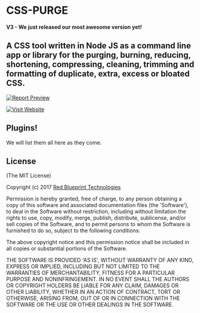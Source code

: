 
CSS-PURGE
=========

**V3 - We just released our most awesome version yet!**

## A CSS tool written in Node JS as a command line app or library for the purging, burning, reducing, shortening, compressing, cleaning, trimming and formatting of duplicate, extra, excess or bloated CSS.


[![Report Preview](http://rbtech.github.io/css-purge/assets/images/css_purge_report.jpg)](http://rbtech.github.io/css-purge)


[![Visit Website](http://rbtech.github.io/css-purge/assets/images/visit_website.jpg)](http://rbtech.github.io/css-purge)


Plugins!
-----
We will list them all here as they come.


License
-----

(The MIT License)

Copyright (c) 2017 [Red Blueprint Technologies](http://redblueprint.com)

Permission is hereby granted, free of charge, to any person obtaining
a copy of this software and associated documentation files (the
'Software'), to deal in the Software without restriction, including
without limitation the rights to use, copy, modify, merge, publish,
distribute, sublicense, and/or sell copies of the Software, and to
permit persons to whom the Software is furnished to do so, subject to
the following conditions:

The above copyright notice and this permission notice shall be
included in all copies or substantial portions of the Software.

THE SOFTWARE IS PROVIDED 'AS IS', WITHOUT WARRANTY OF ANY KIND,
EXPRESS OR IMPLIED, INCLUDING BUT NOT LIMITED TO THE WARRANTIES OF
MERCHANTABILITY, FITNESS FOR A PARTICULAR PURPOSE AND NONINFRINGEMENT.
IN NO EVENT SHALL THE AUTHORS OR COPYRIGHT HOLDERS BE LIABLE FOR ANY
CLAIM, DAMAGES OR OTHER LIABILITY, WHETHER IN AN ACTION OF CONTRACT,
TORT OR OTHERWISE, ARISING FROM, OUT OF OR IN CONNECTION WITH THE
SOFTWARE OR THE USE OR OTHER DEALINGS IN THE SOFTWARE.